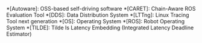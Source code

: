 *[Autoware]: OSS-based self-driving software
*[CARET]: Chain-Aware ROS Evaluation Tool
*[DDS]: Data Distribution System
*[LTTng]: Linux Tracing Tool next generation
*[OS]: Operating System
*[ROS]: Robot Operating System \*[TILDE]: Tilde Is Latency Embedding (Integrated Latency Deadline Estimator)

